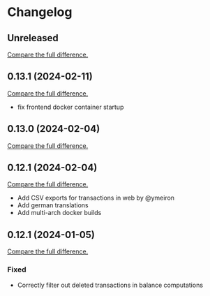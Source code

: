 # Changelog

## Unreleased

[Compare the full difference.](https://github.com/SFTtech/abrechnung/compare/v0.13.2...HEAD)

## 0.13.1 (2024-02-11)

[Compare the full difference.](https://github.com/SFTtech/abrechnung/compare/v0.13.1...v0.13.2)

- fix frontend docker container startup

## 0.13.0 (2024-02-04)

[Compare the full difference.](https://github.com/SFTtech/abrechnung/compare/v0.13.0...v0.13.1)

## 0.12.1 (2024-02-04)

[Compare the full difference.](https://github.com/SFTtech/abrechnung/compare/v0.12.1...v0.13.0)

- Add CSV exports for transactions in web by @ymeiron
- Add german translations
- Add multi-arch docker builds

## 0.12.1 (2024-01-05)

[Compare the full difference.](https://github.com/SFTtech/abrechnung/compare/v0.12.0...v0.12.1)

### Fixed

- Correctly filter out deleted transactions in balance computations
